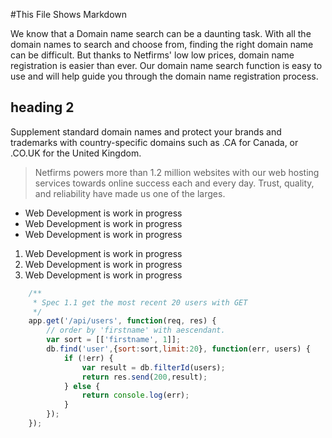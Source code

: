 #This File Shows Markdown

We know that a Domain name search can be a daunting task. With all the domain names to search and choose from, finding the right domain name can be difficult. But thanks to Netfirms' low low prices, domain name registration is easier than ever. Our domain name search function is easy to use and will help guide you through the domain name registration process.

## heading 2
Supplement standard domain names and protect your brands and trademarks with country-specific domains such as .CA for Canada, or .CO.UK for the United Kingdom.

>Netfirms powers more than 1.2 million websites with our web hosting services towards online success each and every day. Trust, quality, and reliability have made us one of the larges.

* Web Development is work in progress
* Web Development is work in progress
* Web Development is work in progress

1. Web Development is work in progress
2. Web Development is work in progress
3. Web Development is work in progress

``` javascript
	/**
	 * Spec 1.1 get the most recent 20 users with GET
	 */
	app.get('/api/users', function(req, res) {
		// order by 'firstname' with aescendant. 
		var sort = [['firstname', 1]];
		db.find('user',{sort:sort,limit:20}, function(err, users) {
			if (!err) {
				var result = db.filterId(users);
				return res.send(200,result);
			} else {
				return console.log(err);
			}
		});
	});
```
